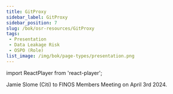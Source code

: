 ```yaml
---
title: GitProxy
sidebar_label: GitProxy
sidebar_position: 7
slug: /bok/osr-resources/GitProxy
tags:
 - Presentation
 - Data Leakage Risk
 - OSPO (Role)
list_image: /img/bok/page-types/presentation.png  
---
```


import ReactPlayer from 'react-player';


<Bio name="Jamie Slome" organisation="Citi" image="/img/people/jamie-slome.jpeg">
Jamie Slome (Citi) to FINOS Members Meeting on April 3rd 2024. </Bio>

<ReactPlayer playing controls width="100%" height="400px" url="https://www.finos.org/hubfs/Projects%20%2B%20SIGs/Open%20Source%20Readiness%20OSR/OSR%20Meeting_%20GitProxy%20Jamie%20Slome%20Citi%20Presentation.mp4" />
